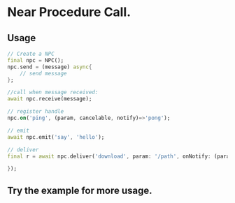 # Near Procedure Call.

## Usage

```dart
// Create a NPC
final npc = NPC();
npc.send = (message) async{
    // send message
};
```

```dart
//call when message received:
await npc.receive(message);
```

``` dart
// register handle
npc.on('ping', (param, cancelable, notify)=>'pong');
```

``` dart
// emit
await npc.emit('say', 'hello');
```

``` dart
// deliver
final r = await npc.deliver('download', param: '/path', onNotify: (param){

});
```

## Try the example for more usage.